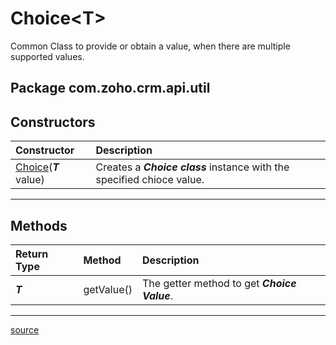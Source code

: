 # Choice&lt;T>

Common Class to provide or obtain a value, when there are multiple supported values.

## Package com.zoho.crm.api.util

## Constructors

| Constructor                                                       | Description                                                             |
| :---------------------------------------------------------------- | :---------------------------------------------------------------------- |
| [Choice](../../src/com/zoho/crm/api/util/Choice.java)(***T*** value) | Creates a ***Choice class*** instance with the specified chioce value. |
----

## Methods

| Return Type | Method     | Description                                             |
| :---------- | :--------- | :------------------------------------------------------ |
| ***T***     | getValue() | The getter method to get ***Choice Value***.       |
----

[source](../../src/com/zoho/crm/api/util/Choice.java)
